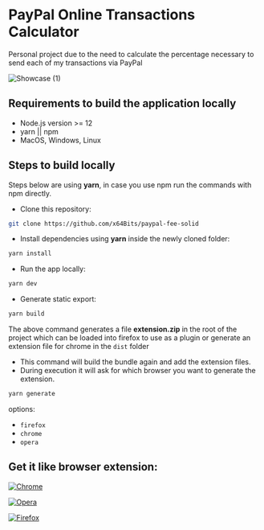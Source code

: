 # PayPal Online Transactions Calculator

Personal project due to the need to calculate the percentage necessary to send each of my transactions via PayPal

![Showcase (1)](https://user-images.githubusercontent.com/25030238/111574281-92017780-8782-11eb-8cba-29049e53e192.png)

## Requirements to build the application locally

- Node.js version >= 12
- yarn || npm
- MacOS, Windows, Linux

## Steps to build locally

Steps below are using **yarn**, in case you use npm run the commands with npm directly.

- Clone this repository:

```bash
git clone https://github.com/x64Bits/paypal-fee-solid
```

- Install dependencies using **yarn** inside the newly cloned folder:

```bash
yarn install
```

- Run the app locally:

```bash
yarn dev
```

- Generate static export:

```bash
yarn build
```

The above command generates a file **extension.zip** in the root of the project which can be loaded into firefox to use as a plugin or generate an extension file for chrome in the `dist` folder

- This command will build the bundle again and add the extension files.
- During execution it will ask for which browser you want to generate the extension.

```bash
yarn generate
```

options:

- `firefox`
- `chrome`
- `opera`

## Get it like browser extension:

[![Chrome](https://user-images.githubusercontent.com/25030238/126597106-3063db05-3f19-42bd-aa5f-ee1cb1292281.png)](https://user-images.githubusercontent.com/25030238/126597106-3063db05-3f19-42bd-aa5f-ee1cb1292281.png)

[![Opera](https://user-images.githubusercontent.com/25030238/115462259-6f86d200-a1f8-11eb-8e28-2cdc8ff4ee35.png)](https://addons.opera.com/es/extensions/details/paypal-fee-calculator/)

[![Firefox](https://user-images.githubusercontent.com/25030238/115462258-6eee3b80-a1f8-11eb-9c77-fe65b3ea18c0.png)](https://addons.mozilla.org/es/firefox/addon/paypal-fee-calculator/)
